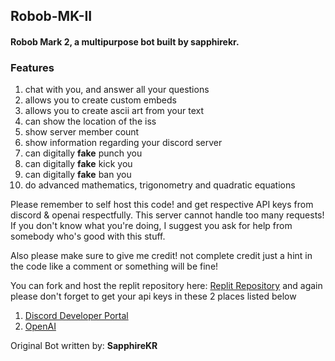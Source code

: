 <h2>Robob-MK-II</h2>
<h4>Robob Mark 2, a multipurpose bot built by sapphirekr.<h4>


<h3><b>Features</b></h3>
<ol>
  <li>chat with you, and answer all your questions</li>
  <li>allows you to create custom embeds</li>
  <li>allows you to create ascii art from your text</li>
  <li>can show the location of the iss</li>
  <li>show server member count</li>
  <li>show information regarding your discord server</li>
  <li>can digitally <b>fake</b> punch you</li>
  <li>can digitally <b>fake</b> kick you</li>
  <li>can digitally <b>fake</b> ban you</li>
  <li>do advanced mathematics, trigonometry and quadratic equations</li>
</ol>

Please remember to self host this code! and get respective API keys from discord & openai respectfully. This server cannot handle too many requests! If you don't know what you're doing, I suggest you ask for help from somebody who's good with this stuff.

Also please make sure to give me credit! not complete credit just a hint in the code like a comment or something will be fine!
  
You can fork and host the replit repository here: <a href='https://replit.com/@SapphireKR/Robob-MK-II'>Replit Repository</a>
and again please don't forget to get your api keys in these 2 places listed below
<ol>
  <li><a href='https://discord.com/developers/applications'>Discord Developer Portal</a></li>
  <li><a href='https://openai.com/api/'>OpenAI</a></li>
</ol>

Original Bot written by: <b>SapphireKR</b>
